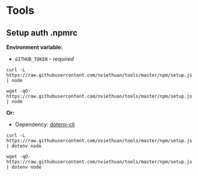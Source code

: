 # Tools

## Setup auth .npmrc

**Environment variable:**

- `GITHUB_TOKEN` - _required_

```
curl -L https://raw.githubusercontent.com/nviethuan/tools/master/npm/setup.js | node
```
```
wget -qO- https://raw.githubusercontent.com/nviethuan/tools/master/npm/setup.js | node
```

**Or:**

- Dependency: [dotenv-cli](https://www.npmjs.com/package/dotenv-cli)

```
curl -L https://raw.githubusercontent.com/nviethuan/tools/master/npm/setup.js | dotenv node
```
```
wget -qO- https://raw.githubusercontent.com/nviethuan/tools/master/npm/setup.js | dotenv node
```
